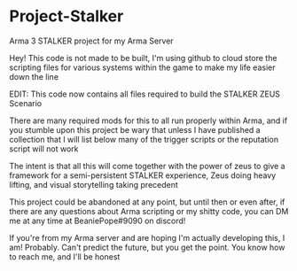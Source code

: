 # Project-Stalker 

Arma 3 STALKER project for my Arma Server

Hey! This code is not made to be built, I'm using github to cloud store the scripting files for various systems within the game to make my life easier down the line

EDIT: This code now contains all files required to build the STALKER ZEUS Scenario

There are many required mods for this to all run properly within Arma, and if you stumble upon this project be wary that unless I have published a collection that I will list below
many of the trigger scripts or the reputation script will not work

The intent is that all this will come together with the power of zeus to give a framework for a semi-persistent STALKER experience, Zeus doing heavy lifting, and visual storytelling taking precedent

This project could be abandoned at any point, but until then or even after, if there are any questions about Arma scripting or my shitty code, you can DM me at any time at BeaniePope#9090 on discord!

If you're from my Arma server and are hoping I'm actually developing this, I am! Probably. Can't predict the future, but you get the point. You know how to reach me, and I'll be honest
